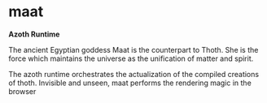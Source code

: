 # maat

**Azoth Runtime**

The ancient Egyptian goddess Maat is the counterpart
to Thoth. She is the force which maintains the universe as the unification of matter and spirit.

The azoth runtime orchestrates the actualization of the compiled creations of thoth. Invisible and unseen, maat performs the rendering magic in the browser